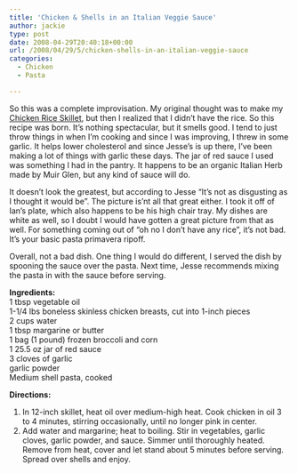 ```yaml
---
title: 'Chicken & Shells in an Italian Veggie Sauce'
author: jackie
type: post
date: 2008-04-29T20:40:18+00:00
url: /2008/04/29/5/chicken-shells-in-an-italian-veggie-sauce
categories:
  - Chicken
  - Pasta

---
```

So this was a complete improvisation. My original thought was to make my [Chicken Rice Skillet][1], but then I realized that I didn&#8217;t have the rice. So this recipe was born. It&#8217;s nothing spectacular, but it smells good. I tend to just throw things in when I&#8217;m cooking and since I was improving, I threw in some garlic. It helps lower cholesterol and since Jesse&#8217;s is up there, I&#8217;ve been making a lot of things with garlic these days. The jar of red sauce I used was something I had in the pantry. It happens to be an organic Italian Herb made by Muir Glen, but any kind of sauce will do.

It doesn&#8217;t look the greatest, but according to Jesse &#8220;It&#8217;s not as disgusting as I thought it would be&#8221;. The picture is&#8217;nt all that great either. I took it off of Ian&#8217;s plate, which also happens to be his high chair tray. My dishes are white as well, so I doubt I would have gotten a great picture from that as well. For something coming out of &#8220;oh no I don&#8217;t have any rice&#8221;, it&#8217;s not bad. It&#8217;s your basic pasta primavera ripoff.

Overall, not a bad dish. One thing I would do different, I served the dish by spooning the sauce over the pasta. Next time, Jesse recommends mixing the pasta in with the sauce before serving.

<span style="font-weight: bold;">Ingredients:</span>  
1 tbsp vegetable oil  
1-1/4 lbs boneless skinless chicken breasts, cut into 1-inch pieces  
2 cups water  
1 tbsp margarine or butter  
1 bag (1 pound) frozen broccoli and corn  
1 25.5 oz jar of red sauce  
3 cloves of garlic  
garlic powder  
Medium shell pasta, cooked

<span style="font-weight: bold;">Directions:</span>

  1. In 12-inch skillet, heat oil over medium-high heat. Cook chicken in oil 3 to 4 minutes, stirring occasionally, until no longer pink in center.
  2. Add water and margarine; heat to boiling. Stir in vegetables, garlic cloves, garlic powder, and sauce. Simmer until thoroughly heated. Remove from heat, cover and let stand about 5 minutes before serving. Spread over shells and enjoy.

 [1]: http://opensourcecook.blogspot.com/2008/04/chicken-rice-skillet.html